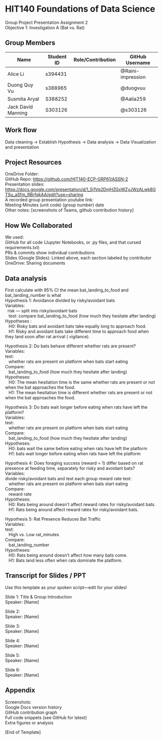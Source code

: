 # HIT140 Foundations of Data Science
Group Project Presentation Assignment 2
<br />
Objective 1: Investigation A 
(Bat vs. Rat)


## Group Members
| Name | Student ID | Role/Contribution| GitHub Username|
|-|-|-|-|
|Alice Li |s394431| |@Raini-impression |
|Duong Quy Vu|s388965| |@duogvuu|
|Susmita Aryal|S388252||@Aalia259|
|Jack David Manning|S303126||@s303126|

## Work flow
Data cleaning -> Establish Hypothesis -> Data analysis -> Data Visualization and presentation
##  Project Resources
OneDrive Folder: <br />
GitHub Repo: https://github.com/HIT140-ECP-GRP61/ASSN-2
<br />
Presentation slides: https://docs.google.com/presentation/d/1_5j1Vq2DnjHZGxWZyJWzALwk8GTSu_aSfm_RBrfqkAA/edit?usp=sharing
<br />
A recorded group presentation youtube link: 
<br />
Meeting Minutes (unit code) (group number) date
<br />
Other notes: [screenshots of Teams, github contribution history]


## How We Collaborated

We used:<br />
GitHub for all code (Jupyter Notebooks, or .py files, and that cursed requirements.txt)<br />
PRs & commits show individual contributions <br />
Slides (Google Slides): Linked above, each section labeled by contributor<br />
OneDrive: Sharing documents<br />

## Data analysis
First calculate with 95% CI the mean bat_landing_to_food and bat_landing_number is what<br />
Hypothesis 1: Avoidance divided by risky/avoidant bats
<br />
Variables:<br />
   risk — split into risky/avoidant bats
   <br />
    test: compare bat_landing_to_food (how much they hesitate after landing)
    <br />
Hypotheses :<br />
     H0: Risky bats and avoidant bats take equally long to approach food.<br />
    H1: Risky and avoidant bats take different time to approach food when they land soon after rat arrival ( vigilance).<br />

   Hypothesis 2: Do bats behave different whether rats are present?<br />
Variables:<br />
test:<br />
     whether rats are present on platform when bats start eating<br />
Compare:<br />
    bat_landing_to_food (how much they hesitate after landing)
    <br />
Hypotheses:<br />
    H0: The mean hesitation time is the same whether rats are present or not when the bat approaches the food.<br />
    H1: The mean hesitation time is different whether rats are present or not when the bat approaches the food. <br />

   Hypothesis 3: Do bats wait longer before eating when rats have left the platform?<br />
Variables:<br />
test:<br />
     whether rats are present on platform when bats start eating<br />
Compare:<br />
    bat_landing_to_food (how much they hesitate after landing)
    <br />
Hypotheses:<br />
    H0: bats wait the same before eating when rats have left the platform<br />
    H1: bats wait longer before eating when rats have left the platform <br />

  Hypothesis 4: Does foraging success (reward = 1) differ based on rat presence at feeding time, separately for risky and avoidant bats?<br />
Variables:<br />
divide risky/avoidant bats and test each group reward rate
test:<br />
     whether rats are present on platform when bats start eating<br />
Compare:<br />
    reward rate
    <br />
Hypotheses:<br />
    H0: Rats being around doesn't affect reward rates for risky/avoidant bats.<br />
    H1: Rats being around affect reward rates for risky/avoidant bats. <br />
    
Hypothesis 5: Rat Presence Reduces Bat Traffic<br />
Variables:<br />
test:<br />
     High vs. Low rat_minutes<br />
Compare:<br />
    bat_landing_number<br />
Hypotheses:<br />
    H0: Rats being around doesn't affect how many bats come.<br />
    H1: Bats land less often when rats dominate the platform. <br />


##  Transcript for Slides / PPT
Use this template as your spoken script—edit for your slides!


Slide 1: Title & Group Introduction<br />
Speaker: [Name]<br />




Slide 2: <br />
Speaker: [Name]<br />


Slide 3: <br />
Speaker: [Name]<br />




Slide 4: <br />
Speaker: [Name]<br />




Slide 5: <br />
Speaker: [Name]<br />




Slide 6:<br /> 
Speaker: [Name]<br />




## Appendix
Screenshots:<br />
Google Docs version history <br />
GitHub contribution graph<br />
Full code snippets (see GitHub for latest)<br />
Extra figures or analysis<br />


[End of Template]<br />






